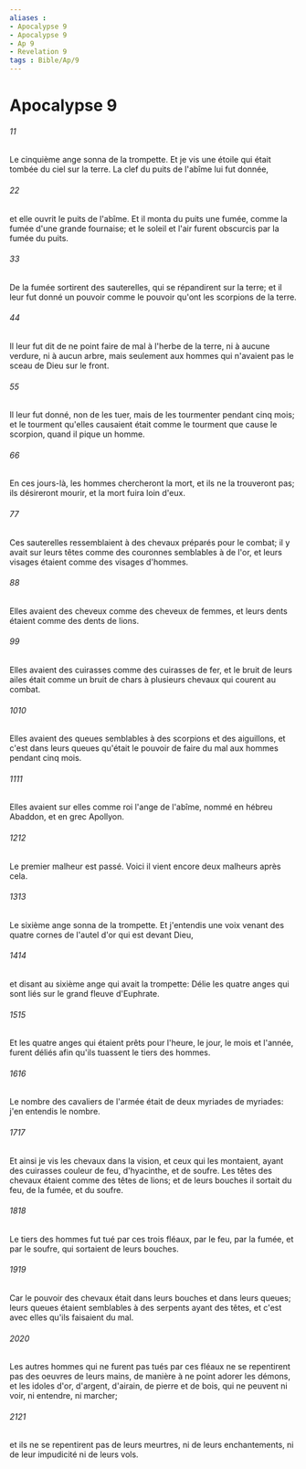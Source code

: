 ```yaml
---
aliases : 
- Apocalypse 9
- Apocalypse 9
- Ap 9
- Revelation 9
tags : Bible/Ap/9
---
```


# Apocalypse 9

###### 11
Le cinquième ange sonna de la trompette. Et je vis une étoile qui était tombée du ciel sur la terre. La clef du puits de l'abîme lui fut donnée,
###### 22
et elle ouvrit le puits de l'abîme. Et il monta du puits une fumée, comme la fumée d'une grande fournaise; et le soleil et l'air furent obscurcis par la fumée du puits.
###### 33
De la fumée sortirent des sauterelles, qui se répandirent sur la terre; et il leur fut donné un pouvoir comme le pouvoir qu'ont les scorpions de la terre.
###### 44
Il leur fut dit de ne point faire de mal à l'herbe de la terre, ni à aucune verdure, ni à aucun arbre, mais seulement aux hommes qui n'avaient pas le sceau de Dieu sur le front.
###### 55
Il leur fut donné, non de les tuer, mais de les tourmenter pendant cinq mois; et le tourment qu'elles causaient était comme le tourment que cause le scorpion, quand il pique un homme.
###### 66
En ces jours-là, les hommes chercheront la mort, et ils ne la trouveront pas; ils désireront mourir, et la mort fuira loin d'eux.
###### 77
Ces sauterelles ressemblaient à des chevaux préparés pour le combat; il y avait sur leurs têtes comme des couronnes semblables à de l'or, et leurs visages étaient comme des visages d'hommes.
###### 88
Elles avaient des cheveux comme des cheveux de femmes, et leurs dents étaient comme des dents de lions.
###### 99
Elles avaient des cuirasses comme des cuirasses de fer, et le bruit de leurs ailes était comme un bruit de chars à plusieurs chevaux qui courent au combat.
###### 1010
Elles avaient des queues semblables à des scorpions et des aiguillons, et c'est dans leurs queues qu'était le pouvoir de faire du mal aux hommes pendant cinq mois.
###### 1111
Elles avaient sur elles comme roi l'ange de l'abîme, nommé en hébreu Abaddon, et en grec Apollyon.
###### 1212
Le premier malheur est passé. Voici il vient encore deux malheurs après cela.
###### 1313
Le sixième ange sonna de la trompette. Et j'entendis une voix venant des quatre cornes de l'autel d'or qui est devant Dieu,
###### 1414
et disant au sixième ange qui avait la trompette: Délie les quatre anges qui sont liés sur le grand fleuve d'Euphrate.
###### 1515
Et les quatre anges qui étaient prêts pour l'heure, le jour, le mois et l'année, furent déliés afin qu'ils tuassent le tiers des hommes.
###### 1616
Le nombre des cavaliers de l'armée était de deux myriades de myriades: j'en entendis le nombre.
###### 1717
Et ainsi je vis les chevaux dans la vision, et ceux qui les montaient, ayant des cuirasses couleur de feu, d'hyacinthe, et de soufre. Les têtes des chevaux étaient comme des têtes de lions; et de leurs bouches il sortait du feu, de la fumée, et du soufre.
###### 1818
Le tiers des hommes fut tué par ces trois fléaux, par le feu, par la fumée, et par le soufre, qui sortaient de leurs bouches.
###### 1919
Car le pouvoir des chevaux était dans leurs bouches et dans leurs queues; leurs queues étaient semblables à des serpents ayant des têtes, et c'est avec elles qu'ils faisaient du mal.
###### 2020
Les autres hommes qui ne furent pas tués par ces fléaux ne se repentirent pas des oeuvres de leurs mains, de manière à ne point adorer les démons, et les idoles d'or, d'argent, d'airain, de pierre et de bois, qui ne peuvent ni voir, ni entendre, ni marcher;
###### 2121
et ils ne se repentirent pas de leurs meurtres, ni de leurs enchantements, ni de leur impudicité ni de leurs vols.
